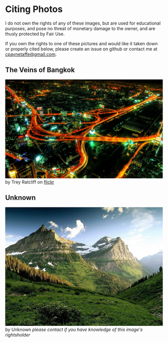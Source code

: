 Citing Photos
=============

I do not own the rights of any of these images, but are used for educational purposes, and pose no threat of monetary damage to the owner, and are thusly protected by Fair Use.

If you own the rights to one of these pictures and would like it taken down or properly cited below, please create an issue on github or contact me at cpaynetaffe@gmail.com.


## The Veins of Bangkok
![The Viens of Bangkok](cityscapes-city-night-photography-long-exposure.jpg)
by Trey Ratcliff on [flickr](https://flic.kr/p/tpdhs)

## Unknown
![Unknown](Free-Mountain-Desktop-Backgrounds.jpg)
by Unknown _please contact if you have knowledge of this image's rightsholder_
